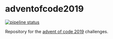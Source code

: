 # adventofcode2019

[![pipeline status](https://git.windmaker.net/a-castellano/adventofcode2019/badges/master/pipeline.svg)](https://git.windmaker.net/a-castellano/adventofcode2019/commits/master)

Repository for the [advent of code 2019](http://adventofcode.com/2019) challenges.
